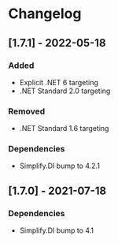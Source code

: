 # Changelog

## [1.7.1] - 2022-05-18

### Added

- Explicit .NET 6 targeting
- .NET Standard 2.0 targeting

### Removed

- .NET Standard 1.6 targeting

### Dependencies

- Simplify.DI bump to 4.2.1

## [1.7.0] - 2021-07-18

### Dependencies

- Simplify.DI bump to 4.1
